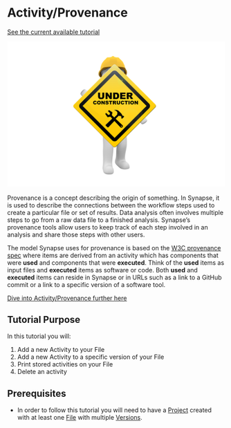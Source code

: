 # Activity/Provenance
[See the current available tutorial](../python_client.md#provenance)

![Under Construction](../../assets/under_construction.png)

Provenance is a concept describing the origin of something. In Synapse, it is used to describe the connections between the workflow steps used to create a particular file or set of results. Data analysis often involves multiple steps to go from a raw data file to a finished analysis. Synapse’s provenance tools allow users to keep track of each step involved in an analysis and share those steps with other users.

The model Synapse uses for provenance is based on the [W3C provenance spec](https://www.w3.org/standards/techs/provenance#w3c_all) where items are derived from an activity which has components that were **used** and components that were **executed**. Think of the **used** items as input files and **executed** items as software or code. Both **used** and **executed** items can reside in Synapse or in URLs such as a link to a GitHub commit or a link to a specific version of a software tool.

[Dive into Activity/Provenance further here](../../explanations/domain_models_of_synapse.md#activityprovenance)

## Tutorial Purpose
In this tutorial you will:

1. Add a new Activity to your File
1. Add a new Activity to a specific version of your File
1. Print stored activities on your File
1. Delete an activity

## Prerequisites
- In order to follow this tutorial you will need to have a [Project](./project.md) created with at least one [File](./file.md) with multiple [Versions](./versions.md).

